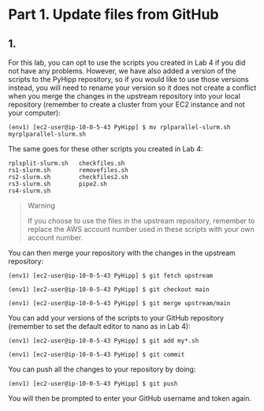 # Part 1. Update files from GitHub

## 1.
For this lab, you can opt to use the scripts you created in Lab 4 if you did not have any problems. However, we have also added a version of the scripts to the PyHipp repository, so if you would like to use those versions instead, you will need to rename your version so it does not create a conflict when you merge the changes in the upstream repository into your local repository (remember to create a cluster from your EC2 instance and not your computer):

```shell
(env1) [ec2-user@ip-10-0-5-43 PyHipp] $ mv rplparallel-slurm.sh myrplparallel-slurm.sh
```

The same goes for these other scripts you created in Lab 4:

```shell
rplsplit-slurm.sh   checkfiles.sh
rs1-slurm.sh        removefiles.sh
rs2-slurm.sh        checkfiles2.sh
rs3-slurm.sh        pipe2.sh
rs4-slurm.sh
```

> <p class="warn"> Warning
>
> If you choose to use the files in the upstream repository, remember to replace the AWS account number used in these scripts with your own account number. 


You can then merge your repository with the changes in the upstream repository:

```shell
(env1) [ec2-user@ip-10-0-5-43 PyHipp] $ git fetch upstream

(env1) [ec2-user@ip-10-0-5-43 PyHipp] $ git checkout main

(env1) [ec2-user@ip-10-0-5-43 PyHipp] $ git merge upstream/main
```

You can add your versions of the scripts to your GitHub repository (remember to set the default editor to nano as in Lab 4):

```shell
(env1) [ec2-user@ip-10-0-5-43 PyHipp] $ git add my*.sh

(env1) [ec2-user@ip-10-0-5-43 PyHipp] $ git commit

```

You can push all the changes to your repository by doing:
```shell
(env1) [ec2-user@ip-10-0-5-43 PyHipp] $ git push
```

You will then be prompted to enter your GitHub username and token again.
